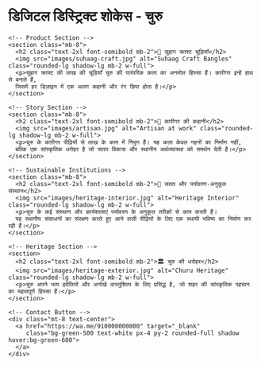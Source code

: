 <!DOCTYPE html>
<html lang="hi">
<head>
  <meta charset="UTF-8">
  <meta name="viewport" content="width=device-width, initial-scale=1.0">
  <title>Digital District Showcase - Churu</title>
  <script src="https://cdn.tailwindcss.com"></script>
</head>
<body class="bg-gray-50 text-gray-800">
  <div class="max-w-4xl mx-auto p-4">
    <h1 class="text-3xl font-bold text-center mb-6 text-orange-700">डिजिटल डिस्ट्रिक्ट शोकेस - चुरु</h1>

    <!-- Product Section -->
    <section class="mb-8">
      <h2 class="text-2xl font-semibold mb-2">💍 सुहाग क्राफ्ट चूड़ियाँ</h2>
      <img src="images/suhaag-craft.jpg" alt="Suhaag Craft Bangles" class="rounded-lg shadow-lg mb-2 w-full">
      <p>सुहाग क्राफ्ट की लाख की चूड़ियाँ चुरु की पारंपरिक कला का अनमोल हिस्सा हैं। कारीगर इन्हें हाथ से बनाते हैं,
      जिसमें हर डिज़ाइन में एक अलग कहानी और रंग छिपा होता है।</p>
    </section>

    <!-- Story Section -->
    <section class="mb-8">
      <h2 class="text-2xl font-semibold mb-2">📖 कारीगर की कहानी</h2>
      <img src="images/artisan.jpg" alt="Artisan at work" class="rounded-lg shadow-lg mb-2 w-full">
      <p>चुरु के कारीगर पीढ़ियों से लाख के काम में निपुण हैं। यह कला केवल गहनों का निर्माण नहीं,
      बल्कि एक सांस्कृतिक धरोहर है जो सतत विकास और स्थानीय अर्थव्यवस्था को समर्थन देती है।</p>
    </section>

    <!-- Sustainable Institutions -->
    <section class="mb-8">
      <h2 class="text-2xl font-semibold mb-2">🌿 सतत और पर्यावरण-अनुकूल संस्थान</h2>
      <img src="images/heritage-interior.jpg" alt="Heritage Interior" class="rounded-lg shadow-lg mb-2 w-full">
      <p>चुरु के कई संस्थान और कार्यशालाएं पर्यावरण के अनुकूल तरीकों से काम करती हैं।
      यह स्थानीय संसाधनों का संरक्षण करते हुए आने वाली पीढ़ियों के लिए एक स्थायी भविष्य का निर्माण कर रही हैं।</p>
    </section>

    <!-- Heritage Section -->
    <section>
      <h2 class="text-2xl font-semibold mb-2">🏛️ चुरु की धरोहर</h2>
      <img src="images/heritage-exterior.jpg" alt="Churu Heritage" class="rounded-lg shadow-lg mb-2 w-full">
      <p>चुरु अपने भव्य हवेलियों और अनोखे वास्तुशिल्प के लिए प्रसिद्ध है, जो शहर की सांस्कृतिक पहचान का महत्वपूर्ण हिस्सा हैं।</p>
    </section>

    <!-- Contact Button -->
    <div class="mt-8 text-center">
      <a href="https://wa.me/910000000000" target="_blank"
         class="bg-green-500 text-white px-4 py-2 rounded-full shadow hover:bg-green-600">      
      </a>
    </div>
  </div>
</body>
</html>
